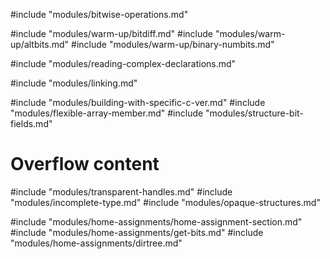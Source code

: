 #include "modules/bitwise-operations.md"

#include "modules/warm-up/bitdiff.md"
#include "modules/warm-up/altbits.md"
#include "modules/warm-up/binary-numbits.md"

#include "modules/reading-complex-declarations.md"

#include "modules/linking.md"

#include "modules/building-with-specific-c-ver.md"
#include "modules/flexible-array-member.md"
#include "modules/structure-bit-fields.md"

# Overflow content

#include "modules/transparent-handles.md"
#include "modules/incomplete-type.md"
#include "modules/opaque-structures.md"

#include "modules/home-assignments/home-assignment-section.md"
#include "modules/home-assignments/get-bits.md"
#include "modules/home-assignments/dirtree.md"
